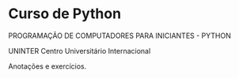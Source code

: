 #  Curso de Python

PROGRAMAÇÃO DE COMPUTADORES PARA INICIANTES - PYTHON

UNINTER Centro Universitário Internacional

Anotações e exercícios.

